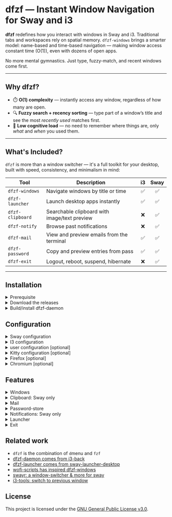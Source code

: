 # dfzf — Instant Window Navigation for Sway and i3

**dfzf** redefines how you interact with windows in Sway and i3. Traditional tabs and workspaces rely on spatial memory. `dfzf-windows` brings a smarter model: name-based and time-based navigation — making window access constant time (O(1)), even with dozens of open apps.

No more mental gymnastics. Just type, fuzzy-match, and recent windows come first.

---
## Why dfzf?

- ⏱️ **O(1) complexity** — instantly access any window, regardless of how many are open.
- 🔍 **Fuzzy search + recency sorting** — type part of a window’s title and see the most *recently used* matches first.
- 🧠 **Low cognitive load** — no need to remember where things are, only *what* and *when* you used them.

---

## What's Included?

`dfzf` is more than a window switcher — it's a full toolkit for your desktop, built with speed, consistency, and minimalism in mind:

| Tool             | Description                                  | i3 | Sway |
|------------------|----------------------------------------------|:--:|:----:|
| `dfzf-windows`   | Navigate windows by title or time            | ✅ | ✅   |
| `dfzf-launcher`  | Launch desktop apps instantly                | ✅ | ✅   |
| `dfzf-clipboard` | Searchable clipboard with image/text preview | ❌ | ✅   |
| `dfzf-notify`    | Browse past notifications                    | ❌ | ✅   |
| `dfzf-mail`      | View and preview emails from the terminal    | ✅ |  ✅   |
| `dfzf-password`  | Copy and preview entries from pass           | ✅ | ✅   |
| `dfzf-exit`      | Logout, reboot, suspend, hibernate           | ❌ | ✅   |

---


## Installation





<details>
  <summary>
Prerequisite
  </summary>

- sway or i3
- fzf 
- jq version >= 1.7
- gawk for dfzf-launcher
- kitty version >= 0.41.1 OR alacritty OR foot
- fd-find for dfzf-password
- himalaya for dfzf-mail
- batcat for dfzf-clipboard
- mako for dfzf-notif
- wl-clipboard, cliphist for dfzf-clipboard
- rust to compile the dfzf-daemon and dfzf-mark

Also be sure `fzf` is accessible from sway/i3, by moving it to `/usr/local/bin/` (instead of default `~/.cargo/bin` place)
  or  setup sway/i3 path correctly
  ```
#~/.config/sway/config
set $PATH /usr/local/bin:/opt/bin:$PATH
  ```
</details>

<details>
  <summary>
    Download the releases
  </summary>

- [Download/copy](https://github.com/parisni/dfzf/releases) the binaries into `/usr/local/bin/` or anywhere in your PATH.
- [Download the deb package](https://github.com/parisni/dfzf/releases), and `sudo dpkg -i` it on debian/ubuntu.
</details>

<details>
<summary>Build/install dfzf-daemon</summary>

```bash
cd dfzf-utils
curl https://sh.rustup.rs -sSf | sh
rustup update nightly
cargo +nightly build --release
find  dfzf-utils  -type f  -executable -name "dfzf-*" |xargs -I@ sudo cp @ /usr/local/bin/
```
</details>

## Configuration

<details>

<summary>Sway configuration</summary>

```bash
exec --no-startup-id dfzf-daemon
exec wl-paste --watch cliphist -max-items 5000 store
exec mako

set $term kitty -1
#set $term foot
#set $term alacritty

#set $dfzf_term foot --app-id=dfzf-popup -e
set $dfzf_term kitty -1 --class=dfzf-popup -e
bindsym $mod+Tab    exec $dfzf_term dfzf-windows
bindsym $mod+o      exec $dfzf_term dfzf-launcher
bindsym $mod+h      exec $dfzf_term dfzf-notifs
bindsym $mod+i      exec $dfzf_term dfzf-clipboard
bindsym $mod+m      exec $dfzf_term dfzf-mail
bindsym $mod+p      exec $dfzf_term dfzf-password
bindsym $mod+F1     exec $dfzf_term dfzf-exit
for_window [app_id="^dfzf-popup$"] floating enable, sticky enable, resize set 60 ppt 70 ppt, border pixel 6

# optional: hide the tabs
font pango:monospace 0.001
default_border none
default_floating_border none
titlebar_padding 1
titlebar_border_thickness 0
```
</details>
<details>

<summary>I3 configuration</summary>

```bash
exec --no-startup-id dfzf-daemon

set $term kitty -1
#set $term foot
#set $term alacritty

#set $dfzf_term foot --app-id=dfzf-popup -e
set $dfzf_term kitty -1 --class=dfzf-popup -e
bindsym $mod+Tab    exec $dfzf_term dfzf-windows
bindsym $mod+o      exec $dfzf_term dfzf-launcher
bindsym $mod+h      exec $dfzf_term dfzf-notifs
bindsym $mod+i      exec $dfzf_term dfzf-clipboard
bindsym $mod+m      exec $dfzf_term dfzf-mail
bindsym $mod+p      exec $dfzf_term dfzf-password
bindsym $mod+F1     exec $dfzf_term dfzf-exit
for_window [class="^dfzf-popup$"] floating enable, sticky enable, resize set 60 ppt 70 ppt, border pixel 6

# optional: hide the tabs
font pango:monospace 0
default_border none
default_floating_border none

# only if you rely on i3status
bar {
	font pango:monospace 10 # needed 
	status_command i3status
}
```
</details>

<details>
  <summary>user configuration [optional]</summary>

  you can override default configurations:
  ```bash
# ~/.config/dfzf/dfzf.conf

exit_options=(
"l: Lock (swaylock)"
"e: Restart GDM"
"s: Lock and Suspend"
"r: Reboot"
"S: Shutdown"
"h: Hibernate"
)

exit_cmd_l='swaylock -e -F -f -k -c 000000'
exit_cmd_e='sudo /usr/bin/systemctl restart gdm'
exit_cmd_s='swaylock -e -F -f -k -c 000000 && systemctl suspend'
exit_cmd_r='sudo reboot'
exit_cmd_S='shutdown now'
exit_cmd_h='sudo /bin/systemctl hibernate'


#remove pattern from the window's title
windows_title_rm_pattern=' —[^—]*?— Mozilla Firefox'
windows_app_id_map_json='{"evolution": "mail", "kitty": "terminal", "jetbrains-idea-ce": "jetbrains"}'
windows_glyph_rules_json='[
{ "field": "name", "regex": "vim\\b", "glyph": " " },
{ "field": "app_id", "regex": "terminal", "glyph": " " },
{ "field": "app_id", "regex": "firefox", "glyph": " " },
{ "field": "app_id", "regex": "jetbrains", "glyph": " " },
{ "field": "app_id", "regex": "gimp", "glyph": " " },
{ "field": "app_id", "regex": "thunar|nautilus", "glyph": " " },
{ "field": "app_id", "regex": "thunderbird|evolution|geary|mailspring|k9mail|mail", "glyph": " " },
{ "glyph": " " }
]'

```

</details>

<details>
  <summary>Kitty configuration [optional]</summary>

```bash
#~/.config/kitty/kitty.conf
confirm_os_window_close 0
allow_remote_control yes
listen_on unix:/tmp/kitty
```

Windows terminal preview in kitty:

the terminal preview compares the i3/sway window title with the kitty title. In some case there is duplicates, and we cannot determinate the right terminal. So the current hack is to add 2 random characters to the title so that they get unique. For that, you will have to disable kitty title handling and tweak the shell title. Here for zsh:

```bash
#~/.config/kitty/kitty.conf
shell_integration no-title
```

tweak zsh:
```bash
# ~/.oh-my-zsh/lib/termsupport.zsh
  case "$TERM" in
    cygwin|xterm*|putty*|rxvt*|konsole*|ansi|mlterm*|alacritty*|st*|foot*|contour*)
      print -Pn "\e]2;${2:q} /$(< /dev/urandom tr -dc A-Za-z0-9 | head -c 2)\a" # set window name
      print -Pn "\e]1;${1:q} /$(< /dev/urandom tr -dc A-Za-z0-9 | head -c 2)\a" # set tab name
```

</details>




<details>
  <summary>
 Firefox [optional]
  </summary>

Install the below extensions:
- tabs are windows: no tabs anymore in FF, just regular windows
- hostname in windows title: adds the url in the title, useful to search

</details>

<details>
  <summary>
 Chromium [optional]
  </summary>

Install the below extensions:
- [new-tab-new-window](https://chromewebstore.google.com/detail/new-tab-new-window/dndlcbaomdoggooaficldplkcmkfpgff)
- either [URL in title](https://chromewebstore.google.com/detail/url-in-title/ignpacbgnbnkaiooknalneoeladjnfgb?hl=en) or [Title morph](https://chromewebstore.google.com/detail/title-morph/ajlggpkmjdilpiamlofcmjckeabiecea)

</details>


## Features

<details>
  <summary>
    Windows
  </summary>

- windows ordered by last access
- cycle previous window
- Return: focus window
- focus window with enter
- ctrl-k: kill window
- terminal scrollback preview (kitty only)
- ctrl-u: toggle urgent  (yellow color)
- ctrl-i: toggle important (red color)
- ctrl-j: preview windows
- escape: return to current windows (works after previews)

  ```bash
    sudo apt install jq
  ```
</details>






<details>
  <summary>
 Clipboard: Sway only
  </summary>

- content preview with bat
- image preview with kitten

  ```bash
    sudo apt install jq cliphist wl-clipboard batcat
  ```
</details>

<details>
  <summary>
Mail
  </summary>

  - list latest mails
  - preview text mails
  - ctrl-j: preview html mails in the browser
  
  ```bash
    sudo apt install jq himalaya
  ```
</details>

<details>
  <summary>
Password-store
  </summary>

  - Return: copy content
  - ctrl-j: preview content
 
  ```bash
    sudo apt install pass wl-clipboard
  ```
</details>

<details>
  <summary>
 Notifications: Sway only
  </summary>

  - list notification ordered
  - Return: notification action
  - ctrl-k: kill notification
  
  ```bash
    sudo apt install jq mako-notifier
  ```
</details>

<details>
  <summary>
 Launcher
  </summary>

  - list desktop applications
  - fire application
  
  ```bash
    sudo apt install jq gawk
  ```
</details>

<details>
  <summary>
    Exit
  </summary>

  - hibernate
  - reboot
  - shutdown
  - logout
</details>

## Related work

- `dfzf` is the combination of `d`menu and `fzf` 
- [dfzf-daemon comes from i3-back](https://github.com/Cretezy/i3-back)
- [dfzf-launcher comes from sway-launcher-desktop](https://github.com/Biont/sway-launcher-desktop/tree/master)
- [wofi-scripts has inspired dfzf-windows](https://github.com/tobiaspc/wofi-scripts)
- [swayr: a window-switcher & more for sway](https://sr.ht/~tsdh/swayr/)
- [i3-tools: switch to previous window](https://github.com/dinAlt/i3-tools)


## License

This project is licensed under the [GNU General Public License v3.0](https://www.gnu.org/licenses/gpl-3.0.html).
